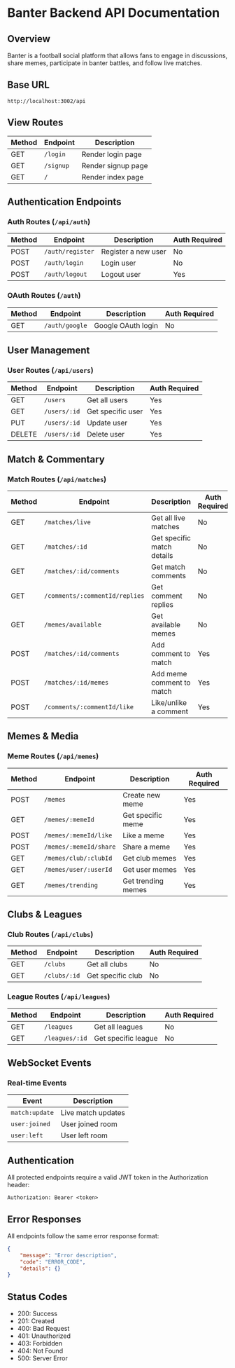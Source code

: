 # Banter Backend API Documentation

## Overview
Banter is a football social platform that allows fans to engage in discussions, share memes, participate in banter battles, and follow live matches.

## Base URL
```
http://localhost:3002/api
```

## View Routes
| Method | Endpoint | Description |
|--------|----------|-------------|
| GET | `/login` | Render login page |
| GET | `/signup` | Render signup page |
| GET | `/` | Render index page |

## Authentication Endpoints

### Auth Routes (`/api/auth`)
| Method | Endpoint | Description | Auth Required |
|--------|----------|-------------|---------------|
| POST | `/auth/register` | Register a new user | No |
| POST | `/auth/login` | Login user | No |
| POST | `/auth/logout` | Logout user | Yes |

### OAuth Routes (`/auth`)
| Method | Endpoint | Description | Auth Required |
|--------|----------|-------------|---------------|
| GET | `/auth/google` | Google OAuth login | No |

## User Management

### User Routes (`/api/users`)
| Method | Endpoint | Description | Auth Required |
|--------|----------|-------------|---------------|
| GET | `/users` | Get all users | Yes |
| GET | `/users/:id` | Get specific user | Yes |
| PUT | `/users/:id` | Update user | Yes |
| DELETE | `/users/:id` | Delete user | Yes |

## Match & Commentary

### Match Routes (`/api/matches`)
| Method | Endpoint | Description | Auth Required |
|--------|----------|-------------|---------------|
| GET | `/matches/live` | Get all live matches | No |
| GET | `/matches/:id` | Get specific match details | No |
| GET | `/matches/:id/comments` | Get match comments | No |
| GET | `/comments/:commentId/replies` | Get comment replies | No |
| GET | `/memes/available` | Get available memes | No |
| POST | `/matches/:id/comments` | Add comment to match | Yes |
| POST | `/matches/:id/memes` | Add meme comment to match | Yes |
| POST | `/comments/:commentId/like` | Like/unlike a comment | Yes |

## Memes & Media

### Meme Routes (`/api/memes`)
| Method | Endpoint | Description | Auth Required |
|--------|----------|-------------|---------------|
| POST | `/memes` | Create new meme | Yes |
| GET | `/memes/:memeId` | Get specific meme | Yes |
| POST | `/memes/:memeId/like` | Like a meme | Yes |
| POST | `/memes/:memeId/share` | Share a meme | Yes |
| GET | `/memes/club/:clubId` | Get club memes | Yes |
| GET | `/memes/user/:userId` | Get user memes | Yes |
| GET | `/memes/trending` | Get trending memes | Yes |

## Clubs & Leagues

### Club Routes (`/api/clubs`)
| Method | Endpoint | Description | Auth Required |
|--------|----------|-------------|---------------|
| GET | `/clubs` | Get all clubs | No |
| GET | `/clubs/:id` | Get specific club | No |

### League Routes (`/api/leagues`)
| Method | Endpoint | Description | Auth Required |
|--------|----------|-------------|---------------|
| GET | `/leagues` | Get all leagues | No |
| GET | `/leagues/:id` | Get specific league | No |

## WebSocket Events

### Real-time Events
| Event | Description |
|-------|-------------|
| `match:update` | Live match updates |
| `user:joined` | User joined room |
| `user:left` | User left room |

## Authentication

All protected endpoints require a valid JWT token in the Authorization header:
```
Authorization: Bearer <token>
```

## Error Responses
All endpoints follow the same error response format:
```json
{
    "message": "Error description",
    "code": "ERROR_CODE",
    "details": {}
}
```

## Status Codes
- 200: Success
- 201: Created
- 400: Bad Request
- 401: Unauthorized
- 403: Forbidden
- 404: Not Found
- 500: Server Error 